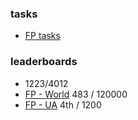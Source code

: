 ### tasks
- [FP tasks](https://www.hackerrank.com/domains/fp?filters%5Bstatus%5D%5B%5D=unsolved)

### leaderboards
- 1223/4012
- [FP - World](https://www.hackerrank.com/leaderboard?page=25&track=fp&type=practice) 483 / 120000
- [FP - UA](https://www.hackerrank.com/leaderboard?filter=Ukraine&filter_on=country&page=1&track=fp&type=practice) 4th / 1200
